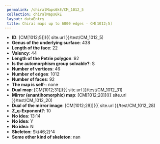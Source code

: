 ```yaml
--- 
 permalink: /chiralMaps6kE/CM_1012_5 
 collection: chiralMaps6kE
 layout: dataEntry
 title: Chiral maps up to 6000 edges - CM[1012;5]
---
```


- **ID**: [CM[1012;5]]({{ site.url }}/test/CM_1012_5)
- **Genus of the underlying surface**: 438
- **Length of the face**: 22
- **Valency**: 44
- **Length of the Petrie polygon**: 92
- **Is the automorphism group solvable?**: S
- **Number of vertices**: 46
- **Number of edges**: 1012
- **Number of faces**: 92
- **The map is self-**: none
- **Dual map**: [CM[1012;31]]({{ site.url }}/test/CM_1012_31)
- **Mirror (enantihomorphic) map**: [CM[1012;20]]({{ site.url }}/test/CM_1012_20)
- **Dual of the mirror image**: [CM[1012;28]]({{ site.url }}/test/CM_1012_28)
- **Z_q-Exponent?**: 10
- **No idea**:  13:14
- **No idea**: Y
- **No idea**: N
- **Skeleton**: Sk(46;2)^4
- **Some other kind of skeleton**: nan
